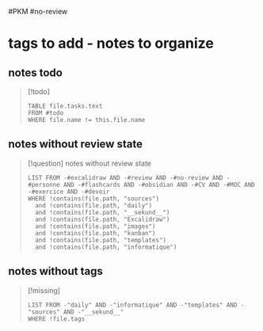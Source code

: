 #PKM #no-review 
# tags to add - notes to organize


## notes todo

> [!todo]
> ```dataview
> TABLE file.tasks.text
> FROM #todo
> WHERE file.name != this.file.name
> ```


## notes without review state

> [!question] notes without review state
> ```dataview
> LIST FROM -#excalidraw AND -#review AND -#no-review AND -#personne AND -#flashcards AND -#obsidian AND -#CV AND -#MOC AND -#exercice AND -#devoir
> WHERE !contains(file.path, "sources")
>   and !contains(file.path, "daily")
>   and !contains(file.path, "__sekund__")
>   and !contains(file.path, "Excalidraw")
>   and !contains(file.path, "images")
>   and !contains(file.path, "kanban")
>   and !contains(file.path, "templates")
>   and !contains(file.path, "informatique")
> ```
> 


## notes without tags

> [!missing]
> ```dataview
> LIST FROM -"daily" AND -"informatique" AND -"templates" AND -"sources" AND -"__sekund__"
> WHERE !file.tags
> ```